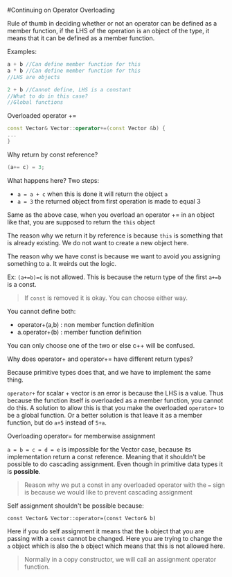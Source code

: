 #Continuing on Operator Overloading

Rule of thumb in deciding whether or not an operator
can be defined as a member function, if the LHS of the operation
is an object of the type, it means that it can be defined as a member
function.

Examples:
```cpp
a + b //Can define member function for this
a * b //Can define member function for this
//LHS are objects

2 + b //Cannot define, LHS is a constant
//What to do in this case?
//Global functions
```

Overloaded operator += 

```cpp
const Vector& Vector::operator+=(const Vector &b) {
...
}
```
Why return by const reference?

```cpp
(a+= c) = 3;
```
What happens here? Two steps:
- `a = a + c` when this is done it will return the object `a`
- `a = 3` the returned object from first operation is made to equal 3

Same as the above case, when you overload an operator += in an
object like that, you are supposed to return the `this` object

The reason why we return it by reference is because `this` is 
something that is already existing. We do not want to create a new 
object here.

The reason why we have const is because we want to avoid you 
assigning something to a. It weirds out the logic.

Ex:
`(a+=b)=c` is not allowed. This is because the return type of
the first `a+=b` is a const.

>If `const` is removed it is okay. You can choose either way.

You cannot define both:
- operator+(a,b) : non member function definition
- a.operator+(b) : member function definition

You can only choose one of the two or else c++ will be confused.

Why does operator+ and operator+= have different return types?

Because primitive types does that, and we have to implement the same thing.

`operator+` for scalar + vector is an error is because the LHS is a value.
Thus because the function itself is overloaded as a member function, you cannot
do this. A solution to allow this is that you make the overloaded `operator+` to be
a global function. Or a better solution is that leave it as a member function, but do `a+5`
instead of `5+a`.

Overloading operator= for memberwise assignment

`a = b = c = d = e` is impossible for the Vector case, because
its implementation return a const reference. Meaning that
it shouldn't be possible to do cascading assignment. Even though
in primitive data types it is **possible**.

>Reason why we put a const in any overloaded operator with the `=` sign is because
>we would like to prevent cascading assignment

Self assignment shouldn't be possible because:

`const Vector& Vector::operator=(const Vector& b)` 

Here if you do self assignment it means that the `b` object that you are passing
with a `const` cannot be changed. Here you are trying to change the `a` object which
is also the `b` object which means that this is not allowed here.

>Normally in a copy constructor, we will call an assignment operator function.


